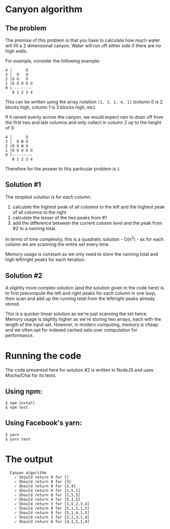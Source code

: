 # Canyon algorithm

## The problem

The premise of this problem is that you have to calculate how much water will fill a 2 dimensional canyon. Water will run off either side if there are no high walls.

For example, consider the following example:

```
4 |      O
3 |  O   O
2 |O O   O
1 |O O O O O
0 |---------
   0 1 2 3 4
```

This can be written using the array notation `[2, 3, 1, 4, 1]` (column 0 is 2 blocks high, column 1 is 3 blocks high, etc). 

If it rained evenly across the canyon, we would expect rain to drain off from the first two and last columns and only collect in column 2 up to the height of 3:

```
4 |      O
3 |  O W O
2 |O O W O
1 |O O O O O
0 |---------
   0 1 2 3 4
```

Therefore for the answer to this particular problem is `2`.

## Solution #1

The simplest solution is for each column:

1. calculate the highest peak of all columns to the left and the highest peak of all columns to the right
2. calculate the lesser of the two peaks from #1
3. add the difference between the current column level and the peak from #2 to a running total.

In terms of time complexity, this is a quadratic solution - O(n<sup>2</sup>) - as for each column we are scanning the entire set every time.

Memory usage is constant as we only need to store the running total and high left/right peaks for each iteration.

## Solution #2

A slightly more complex solution (and the solution given in the code here) is to first precompute the left and right peaks for each column in one loop, then scan and add up the running total from the left/right peaks already stored.

This is a quicker linear solution as we're just scanning the set twice. Memory usage is slightly higher as we're storing two arrays, each with the length of the input set. However, in modern computing, memory is cheap and we often opt for indexed cached sets over computation for performance.

# Running the code

The code presented here for solution #2 is written in NodeJS and uses Mocha/Chai for its tests.

## Using npm:

```
$ npm install
$ npm test
```

## Using Facebook's yarn:

```
$ yarn
$ yarn test
```

# The output

```
  Canyon algorithm
    ✓ Should return 0 for []
    ✓ Should return 0 for [3]
    ✓ Should return 0 for [2,4]
    ✓ Should return 0 for [1,5,1]
    ✓ Should return 0 for [1,5,5]
    ✓ Should return 4 for [5,1,5]
    ✓ Should return 3 for [1,5,2,3,4]
    ✓ Should return 8 for [5,1,5,1,5]
    ✓ Should return 9 for [5,1,4,1,5]
    ✓ Should return 3 for [2,1,3,1,4]
    ✓ Should return 6 for [4,1,5,1,4]
 ```